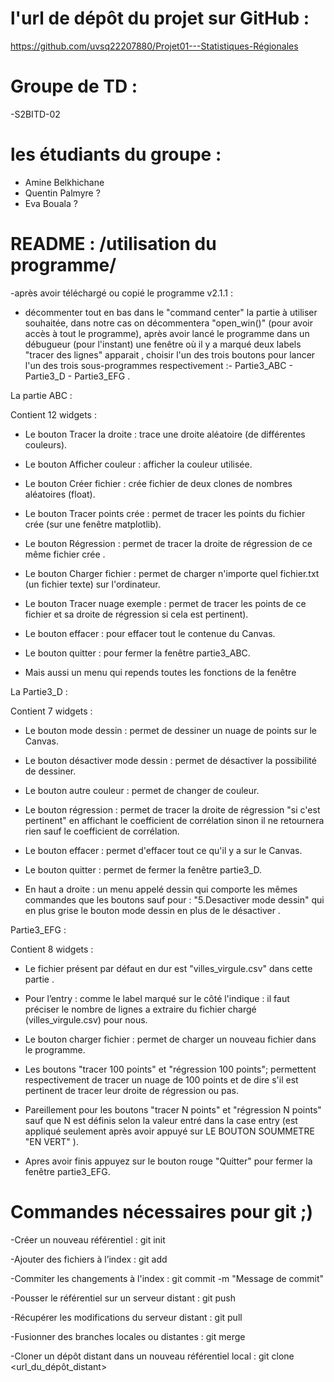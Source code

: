 # l'url de dépôt du projet sur GitHub :
https://github.com/uvsq22207880/Projet01---Statistiques-Régionales

# Groupe de TD : 
-S2BITD-02

# les étudiants du groupe : 
 - Amine Belkhichane 
 - Quentin Palmyre ?
 - Eva Bouala ?
 
# README : /utilisation du programme/
-après avoir téléchargé ou copié le programme v2.1.1 :
- décommenter tout en bas dans le "command center" la partie à utiliser souhaitée, dans notre cas on décommentera "open_win()" (pour avoir accès à tout le programme), après avoir lancé le programme dans un débugueur (pour l'instant) une fenêtre où il y a marqué deux labels "tracer des lignes" apparait , choisir l'un des trois boutons pour lancer l'un des trois sous-programmes respectivement :- Partie3_ABC
                                                                                          - Partie3_D
                                                                                          - Partie3_EFG .

La partie ABC :  

Contient 12 widgets : 
- Le bouton Tracer la droite : trace une droite aléatoire (de différentes couleurs).
- Le bouton Afficher couleur : afficher la couleur utilisée.
- Le bouton Créer fichier : crée fichier de deux clones de nombres aléatoires (float).
- Le bouton Tracer points crée : permet de tracer les points du fichier crée (sur une fenêtre matplotlib).
- Le bouton Régression : permet de tracer la droite de régression de ce même fichier crée .
- Le bouton Charger fichier : permet de charger n'importe quel fichier.txt (un fichier texte) sur l'ordinateur.                   
- Le bouton Tracer nuage exemple : permet de tracer les points de ce fichier et sa droite de régression si cela est pertinent).
- Le bouton effacer : pour effacer tout le contenue du Canvas.
- Le bouton quitter : pour fermer la fenêtre partie3_ABC.

- Mais aussi un menu qui repends toutes les fonctions de la fenêtre

La Partie3_D : 

Contient 7 widgets :
- Le bouton mode dessin : permet de dessiner un nuage de points sur le Canvas.
- Le bouton désactiver mode dessin : permet de désactiver la possibilité de dessiner.
- Le bouton autre couleur : permet de changer de couleur.
- Le bouton régression : permet de tracer la droite de régression "si c'est pertinent" en affichant le coefficient de corrélation sinon il ne retournera rien sauf le coefficient de corrélation.
- Le bouton effacer : permet d'effacer tout ce qu'il y a sur le Canvas.
- Le bouton quitter : permet de fermer la fenêtre partie3_D.

- En haut a droite : un menu appelé dessin qui comporte les mêmes commandes que les boutons sauf pour : "5.Desactiver mode dessin" qui en plus grise le bouton mode dessin en plus de le désactiver  .    
              
Partie3_EFG : 

Contient 8 widgets :
- Le fichier présent par défaut en dur est "villes_virgule.csv" dans cette partie .

- Pour l’entry : comme le label marqué sur le côté l'indique : il faut préciser le nombre de lignes a extraire du fichier chargé (villes_virgule.csv) pour nous.
- Le bouton charger fichier : permet de charger un nouveau fichier dans le programme.
- Les boutons "tracer 100 points" et "régression 100 points"; permettent respectivement de tracer un nuage de 100 points et de dire s'il est pertinent de tracer leur droite de régression ou pas.
- Pareillement pour les boutons "tracer N points" et "régression N points" sauf que N est définis selon la valeur entré dans la case entry (est appliqué seulement après avoir appuyé sur LE BOUTON SOUMMETRE "EN VERT" ).
- Apres avoir finis appuyez sur le bouton rouge "Quitter" pour fermer la fenêtre partie3_EFG.


# Commandes nécessaires pour git ;)

-Créer un nouveau référentiel : git init 

-Ajouter des fichiers à l’index : git add <fichier> 

-Commiter les changements à l'index : git commit -m "Message de commit"
 
-Pousser le référentiel sur un serveur distant : git push <serveur> <branche> 

-Récupérer les modifications du serveur distant : git pull <serveur> <branche> 

-Fusionner des branches locales ou distantes : git merge <branche1> <branche2> 

-Cloner un dépôt distant dans un nouveau référentiel local : git clone <url_du_dépôt_distant>
